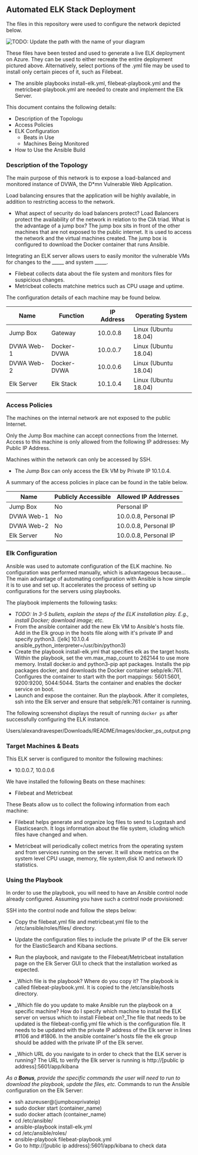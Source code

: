 ## Automated ELK Stack Deployment

The files in this repository were used to configure the network depicted below.

![TODO: Update the path with the name of your diagram](Images/diagram_filename.png)

These files have been tested and used to generate a live ELK deployment on Azure. They can be used to either recreate the entire deployment pictured above. Alternatively, select portions of the .yml file may be used to install only certain pieces of it, such as Filebeat.

  - The ansible playbooks install-elk.yml, filebeat-playbook.yml and the metricbeat-playbook.yml are needed to create and implement the Elk Server. 

This document contains the following details:
- Description of the Topologu
- Access Policies
- ELK Configuration
  - Beats in Use
  - Machines Being Monitored
- How to Use the Ansible Build


### Description of the Topology

The main purpose of this network is to expose a load-balanced and monitored instance of DVWA, the D*mn Vulnerable Web Application.

Load balancing ensures that the application will be highly available, in addition to restricting access to the network.

-  What aspect of security do load balancers protect? Load Balancers protect the availability of the network in relation to the CIA triad. 
What is the advantage of a jump box? The jump box sits in front of the other machines that are not exposed to the public internet. It is used to access the network and the virtual machines created. The jump box is configured to download the Docker container that runs Ansible. 

Integrating an ELK server allows users to easily monitor the vulnerable VMs for changes to the _____ and system _____.
- Filebeat collects data about the file system and monitors files for suspicious changes.
- Metricbeat collects matchine metrics such as CPU usage and uptime. 

The configuration details of each machine may be found below.

| Name       	| Function     	| IP Address 	| Operating System     	|
|------------	|--------------	|------------	|----------------------	|
| Jump Box   	| Gateway      	| 10.0.0.8   	| Linux (Ubuntu 18.04) 	|
| DVWA Web-1 	| Docker- DVWA 	| 10.0.0.7   	| Linux (Ubuntu 18.04) 	|
| DVWA Web-2 	| Docker- DVWA 	| 10.0.0.6   	| Linux (Ubuntu 18.04) 	|
| Elk Server 	| Elk Stack    	| 10.1.0.4   	| Linux (Ubuntu 18.04) 	|


### Access Policies

The machines on the internal network are not exposed to the public Internet. 

Only the Jump Box machine can accept connections from the Internet. Access to this machine is only allowed from the following IP addresses: My Public IP Address. 

Machines within the network can only be accessed by SSH.
- The Jump Box can only access the Elk VM by Private IP 10.1.0.4. 

A summary of the access policies in place can be found in the table below.

| Name       	| Publicly Accessible 	| Allowed IP Addresses  	|
|------------	|---------------------	|-----------------------	|
| Jump Box   	| No                  	| Personal IP           	|
| DVWA Web-1 	| No                  	| 10.0.0.8, Personal IP 	|
| DVWA Web-2 	| No                  	| 10.0.0.8, Personal IP 	|
| Elk Server 	| No                  	| 10.0.0.8, Personal IP 	|

### Elk Configuration

Ansible was used to automate configuration of the ELK machine. No configuration was performed manually, which is advantageous because...
The main advantage of automating configuration with Ansible is how simple it is to use and set up. It accelerates the process of setting up configurations for the servers using playbooks. 

The playbook implements the following tasks:
- _TODO: In 3-5 bullets, explain the steps of the ELK installation play. E.g., install Docker; download image; etc._
-  From the ansible container add the new Elk VM to Ansible's hosts file. Add in the Elk group in the hosts file along with it's private IP and specify python3. ([elk] 10.1.0.4 ansible_python_interpreter=/usr/bin/python3)
- Create the playbook install-elk.yml that specifies elk as the target hosts. Within the playbook, set the vm.max_map_count to 262144 to use more memory. Install docker.io and python3-pip apt packages. Installs the pip packages docker, and downloads the Docker container sebp/elk:761. Configures the container to start with the port mappings: 5601:5601, 9200:9200, 5044:5044. Starts the container and enables the docker service on boot. 
- Launch and expose the container. Run the playbook. After it completes, ssh into the Elk server and ensure that sebp/elk:761 container is running. 

The following screenshot displays the result of running `docker ps` after successfully configuring the ELK instance.

Users/alexandravesper/Downloads/README/Images/docker_ps_output.png


### Target Machines & Beats
This ELK server is configured to monitor the following machines:
- 10.0.0.7, 10.0.0.6

We have installed the following Beats on these machines:
- Filebeat and Metricbeat

These Beats allow us to collect the following information from each machine:
-  Filebeat helps generate and organize log files to send to Logstash and Elasticsearch. It logs information about the file system, icluding which files have changed and when.

- Metricbeat will periodically collect metrics from the operating system and from services running on the server. It will show metrics on the system level CPU usage, memory, file system,disk IO and network IO statistics. 

### Using the Playbook
In order to use the playbook, you will need to have an Ansible control node already configured. Assuming you have such a control node provisioned: 

SSH into the control node and follow the steps below:
- Copy the filebeat.yml file and metricbeat.yml file to the /etc/ansible/roles/files/ directory.
- Update the configuration files to include the private IP of the Elk server for the ElasticSearch and Kibana sections.  
- Run the playbook, and navigate to the Filebeat/Metricbeat installation page on the Elk Server GUI to check that the installation worked as expected.


- _Which file is the playbook? Where do you copy it? The playbook is called filebeat-playbook.yml. It is copied to the /etc/ansible/hosts directory.

- _Which file do you update to make Ansible run the playbook on a specific machine? How do I specify which machine to install the ELK server on versus which to install Filebeat on?_The file that needs to be updated is the filebeat-config.yml file which is the configuration file. It needs to be updated with the private IP address of the Elk server in lines #1106 and #1806. In the ansible container's hosts file the elk group should be added  with the private IP of the Elk server. 

- _Which URL do you navigate to in order to check that the ELK server is running?
The URL to verify the Elk server is running is http://[public ip address]:5601/app/kibana

_As a **Bonus**, provide the specific commands the user will need to run to download the playbook, update the files, etc._
Commands to run the Ansible configuration on the Elk Server: 
- ssh azureuser@(jumpboxprivateip)
- sudo docker start (container_name)
- sudo docker attach (container_name)
- cd /etc/ansible/
- ansible-playbook install-elk.yml 
- cd /etc/ansible/roles/
- ansible-playbook filebeat-playbook.yml
- Go to http://[public ip address]:5601/app/kibana to check data
